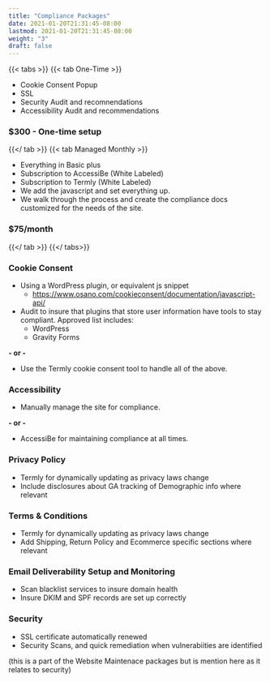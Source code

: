 ```yaml
---
title: "Compliance Packages"
date: 2021-01-20T21:31:45-08:00
lastmod: 2021-01-20T21:31:45-08:00
weight: "3"
draft: false
---
```


{{< tabs >}}
{{< tab One-Time >}}

* Cookie Consent Popup
* SSL
* Security Audit and recomnendations
* Accessibility Audit and recommendations

### $300 - One-time setup

{{</ tab >}}
{{< tab Managed Monthly >}}

* Everything in Basic plus
* Subscription to AccessiBe (White Labeled)
* Subscription to Termly (White Labeled)
* We add the javascript and set everything up.
* We walk through the process and create the compliance docs customized for the needs of the site.

### $75/month

{{</ tab >}}
{{</ tabs>}}

### Cookie Consent

* Using a WordPress plugin, or equivalent js snippet
    * https://www.osano.com/cookieconsent/documentation/javascript-api/
* Audit to insure that plugins that store user information have tools to stay compliant. Approved list includes:
    * WordPress
    * Gravity Forms

__\- or -__

* Use the Termly cookie consent tool to handle all of the above.

### Accessibility

* Manually manage the site for compliance.

__\- or -__

* AccessiBe for maintaining compliance at all times.

### Privacy Policy

* Termly for dynamically updating as privacy laws change
* Include disclosures about GA tracking of Demographic info where relevant

### Terms & Conditions

* Termly for dynamically updating as privacy laws change
* Add Shipping, Return Policy and Ecommerce specific sections where relevant

### Email Deliverability Setup and Monitoring

* Scan blacklist services to insure domain health
* Insure DKIM and SPF records are set up correctly

### Security

* SSL certificate automatically renewed
* Security Scans, and quick remediation when vulnerabiities are identified

(this is a part of the Website Maintenace packages but is mention here as it relates to security)
